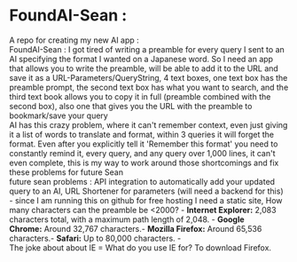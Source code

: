 # FoundAI-Sean :
A repo for creating my new AI app : </br>
FoundAI-Sean : I got tired of writing a preamble for every query I sent to an AI specifying the format I wanted on a Japanese word. 
So I need an app that allows you to write the preamble, will be able to add it to the URL and save it as a URL-Parameters/QueryString, 
4 text boxes, one text box has the preamble prompt, the second text box has what you want to search, and the third text book allows you to copy it in full (preamble combined with the second box), 
also one that gives you the URL with the preamble to bookmark/save your query</br>
AI has this crazy problem, where it can't remember context, even just giving it a list of words to translate and format, within 3 queries it will forget the format.
Even after you explicitly tell it 'Remember this format' you need to constantly remind it, every query, and any query over 1,000 lines, it can't even complete, this is my way to work around those shortcomings and fix these problems for future Sean</br>
future sean problems : API integration to automatically add your updated query to an AI, URL Shortener for parameters (will need a backend for this) - 
since I am running this on github for free hosting I need a static site,  How many characters can the preamble be <2000? -
**Internet Explorer:** 2,083 characters total, with a maximum path length of 2,048. - **Google Chrome:** Around 32,767 characters.-
**Mozilla Firefox:** Around 65,536 characters.- **Safari:** Up to 80,000 characters. - </br>
The joke about about IE = What do you use IE for? To download Firefox.
